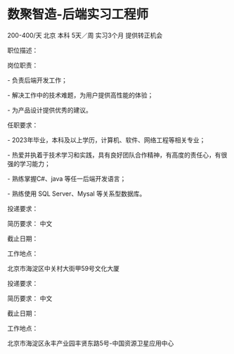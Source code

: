 # 数聚智造-后端实习工程师

200-400/天 北京 本科 5天／周 实习3个月 提供转正机会

职位描述：

岗位职责：

\- 负责后端开发工作；

\- 解决工作中的技术难题，为用户提供高性能的体验；

\- 为产品设计提供优秀的建议。



任职要求：

\- 2023年毕业，本科及以上学历，计算机、软件、网络工程等相关专业；

\- 热爱并执着于技术学习和实践，具有良好团队合作精神，有高度的责任心，有很强的学习能力；

\- 熟练掌握C#、java 等任一后端开发语言；

\- 熟练使用 SQL Server、Mysal 等关系型数据库。



投递要求：

简历要求： 中文

截止日期：

工作地点：

北京市海淀区中关村大街甲59号文化大厦

投递要求：

简历要求： 中文

截止日期：

工作地点：

北京市海淀区永丰产业园丰贤东路5号-中国资源卫星应用中心